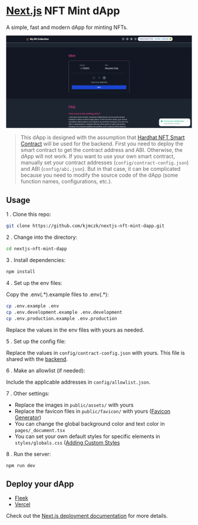 # [Next.js](https://nextjs.org/) NFT Mint dApp

A simple, fast and modern dApp for minting NFTs.

![Next.js NFT Mint dApp](images/nextjs-nft-mint-dapp.png)

> This dApp is designed with the assumption that [Hardhat NFT Smart Contract](https://github.com/kjmczk/hardhat-nft-smart-contract) will be used for the backend. First you need to deploy the smart contract to get the contract address and ABI. Otherwise, the dApp will not work. If you want to use your own smart contract, manually set your contract addresses (`config/contract-config.json`) and ABI (`config/abi.json`). But in that case, it can be complicated because you need to modify the source code of the dApp (some function names, configurations, etc.).

## Usage

1 . Clone this repo:

```sh
git clone https://github.com/kjmczk/nextjs-nft-mint-dapp.git
```

2 . Change into the directory:

```sh
cd nextjs-nft-mint-dapp
```

3 . Install dependencies:

```sh
npm install
```

4 . Set up the env files:

Copy the .env(.\*).example files to .env(.\*):

```sh
cp .env.example .env
cp .env.development.example .env.development
cp .env.production.example .env.production
```

Replace the values in the env files with yours as needed.

5 . Set up the config file:

Replace the values in `config/contract-config.json` with yours. This file is shared with the [backend](https://github.com/kjmczk/hardhat-nft-smart-contract).

6 . Make an allowlist (if needed):

Include the applicable addresses in `config/allowlist.json`.

7 . Other settings:

- Replace the images in `public/assets/` with yours
- Replace the favicon files in `public/favicon/` with yours ([Favicon Generator](https://realfavicongenerator.net/))
- You can change the global background color and text color in `pages/_document.tsx`
- You can set your own default styles for specific elements in `styles/globals.css` ([Adding Custom Styles](https://tailwindcss.com/docs/adding-custom-styles)

8 . Run the server:

```sh
npm run dev
```

## Deploy your dApp

- [Fleek](https://fleek.co/)
- [Vercel](https://vercel.com/)

Check out the [Next.js deployment documentation](https://nextjs.org/docs/deployment) for more details.
